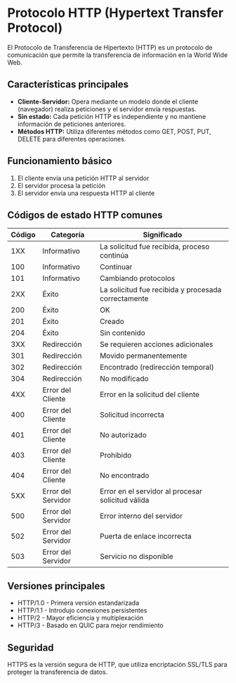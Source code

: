 # Protocolo HTTP (Hypertext Transfer Protocol)

El Protocolo de Transferencia de Hipertexto (HTTP) es un protocolo de comunicación que permite la transferencia de información en la World Wide Web.

## Características principales

- **Cliente-Servidor:** Opera mediante un modelo donde el cliente (navegador) realiza peticiones y el servidor envía respuestas.
- **Sin estado:** Cada petición HTTP es independiente y no mantiene información de peticiones anteriores.
- **Métodos HTTP:** Utiliza diferentes métodos como GET, POST, PUT, DELETE para diferentes operaciones.

## Funcionamiento básico

1. El cliente envía una petición HTTP al servidor
2. El servidor procesa la petición
3. El servidor envía una respuesta HTTP al cliente

## Códigos de estado HTTP comunes

|**Código**|**Categoría**|**Significado**|
|---|---|---|
|1XX|Informativo|La solicitud fue recibida, proceso continúa|
|100|Informativo|Continuar|
|101|Informativo|Cambiando protocolos|
|2XX|Éxito|La solicitud fue recibida y procesada correctamente|
|200|Éxito|OK|
|201|Éxito|Creado|
|204|Éxito|Sin contenido|
|3XX|Redirección|Se requieren acciones adicionales|
|301|Redirección|Movido permanentemente|
|302|Redirección|Encontrado (redirección temporal)|
|304|Redirección|No modificado|
|4XX|Error del Cliente|Error en la solicitud del cliente|
|400|Error del Cliente|Solicitud incorrecta|
|401|Error del Cliente|No autorizado|
|403|Error del Cliente|Prohibido|
|404|Error del Cliente|No encontrado|
|5XX|Error del Servidor|Error en el servidor al procesar solicitud válida|
|500|Error del Servidor|Error interno del servidor|
|502|Error del Servidor|Puerta de enlace incorrecta|
|503|Error del Servidor|Servicio no disponible|

## Versiones principales

- HTTP/1.0 - Primera versión estandarizada
- HTTP/1.1 - Introdujo conexiones persistentes
- HTTP/2 - Mayor eficiencia y multiplexación
- HTTP/3 - Basado en QUIC para mejor rendimiento

## Seguridad

HTTPS es la versión segura de HTTP, que utiliza encriptación SSL/TLS para proteger la transferencia de datos.
